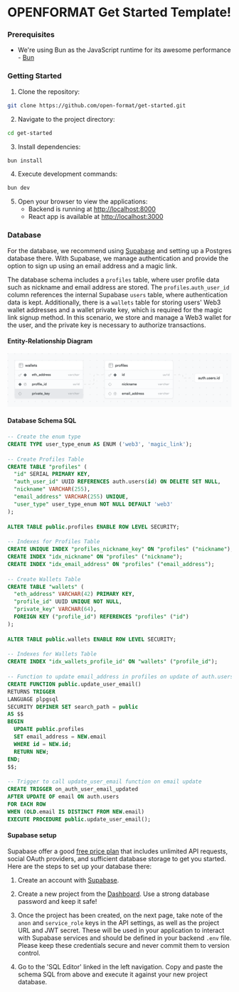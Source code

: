 # OPENFORMAT Get Started Template!

### Prerequisites

- We're using Bun as the JavaScript runtime for its awesome performance - [Bun](https://bun.sh/)

### Getting Started

1. Clone the repository:
```bash
git clone https://github.com/open-format/get-started.git
```

2. Navigate to the project directory:
```bash
cd get-started
```

3. Install dependencies:
```bash
bun install
```

4. Execute development commands:
```bash
bun dev
```

5. Open your browser to view the applications:
   - Backend is running at [http://localhost:8000](http://localhost:8000)
   - React app is available at [http://localhost:3000](http://localhost:3000)

### Database

For the database, we recommend using [Supabase](https://supabase.com) and setting up a Postgres database there. With Supabase, we manage authentication and provide the option to sign up using an email address and a magic link.

The database schema includes a `profiles` table, where user profile data such as nickname and email address are stored. The `profiles`.`auth_user_id` column references the internal Supabase `users` table, where authentication data is kept. Additionally, there is a `wallets` table for storing users' Web3 wallet addresses and a wallet private key, which is required for the magic link signup method. In this scenario, we store and manage a Web3 wallet for the user, and the private key is necessary to authorize transactions.

#### Entity-Relationship Diagram

![Entity-Relationship Diagram](database-schema-erd.png)

#### Database Schema SQL

```sql
-- Create the enum type
CREATE TYPE user_type_enum AS ENUM ('web3', 'magic_link');

-- Create Profiles Table
CREATE TABLE "profiles" (
  "id" SERIAL PRIMARY KEY,
  "auth_user_id" UUID REFERENCES auth.users(id) ON DELETE SET NULL,
  "nickname" VARCHAR(255),
  "email_address" VARCHAR(255) UNIQUE,
  "user_type" user_type_enum NOT NULL DEFAULT 'web3'
);

ALTER TABLE public.profiles ENABLE ROW LEVEL SECURITY;

-- Indexes for Profiles Table
CREATE UNIQUE INDEX "profiles_nickname_key" ON "profiles" ("nickname");
CREATE INDEX "idx_nickname" ON "profiles" ("nickname");
CREATE INDEX "idx_email_address" ON "profiles" ("email_address");

-- Create Wallets Table
CREATE TABLE "wallets" (
  "eth_address" VARCHAR(42) PRIMARY KEY,
  "profile_id" UUID UNIQUE NOT NULL,
  "private_key" VARCHAR(64),
  FOREIGN KEY ("profile_id") REFERENCES "profiles" ("id")
);

ALTER TABLE public.wallets ENABLE ROW LEVEL SECURITY;

-- Indexes for Wallets Table
CREATE INDEX "idx_wallets_profile_id" ON "wallets" ("profile_id");

-- Function to update email_address in profiles on update of auth.users email
CREATE FUNCTION public.update_user_email()
RETURNS TRIGGER
LANGUAGE plpgsql
SECURITY DEFINER SET search_path = public
AS $$
BEGIN
  UPDATE public.profiles
  SET email_address = NEW.email
  WHERE id = NEW.id;
  RETURN NEW;
END;
$$;

-- Trigger to call update_user_email function on email update
CREATE TRIGGER on_auth_user_email_updated
AFTER UPDATE OF email ON auth.users
FOR EACH ROW
WHEN (OLD.email IS DISTINCT FROM NEW.email)
EXECUTE PROCEDURE public.update_user_email();
```

#### Supabase setup

Supabase offer a good [free price plan](https://supabase.com/pricing) that includes unlimited API requests, social OAuth providers, and sufficient database storage to get you started. Here are the steps to set up your database there:

1. Create an account with [Supabase](https://supabase.com).

2. Create a new project from the [Dashboard](https://supabase.com/dashboard). Use a strong database password and keep it safe!

3. Once the project has been created, on the next page, take note of the `anon` and `service_role` keys in the API settings, as well as the project URL and JWT secret. These will be used in your application to interact with Supabase services and should be defined in your backend `.env` file. Please keep these credentials secure and never commit them to version control.

4. Go to the 'SQL Editor' linked in the left navigation. Copy and paste the schema SQL from above and execute it against your new project database.
